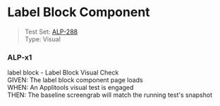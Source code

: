 # Label Block Component
> Test Set: [ALP-288](https://everfi.atlassian.net/browse/ALP-288)    
Type: Visual  

<!-- include: cypress/integration/blacksmith/labelBlock.js -->

### ALP-x1

label block - Label Block Visual Check\
GIVEN: The label block component page loads\
WHEN: An Applitools visual test is engaged\
THEN: The baseline screengrab will match the running test's snapshot

<!-- /include: cypress/integration/blacksmith/labelBlock.js -->